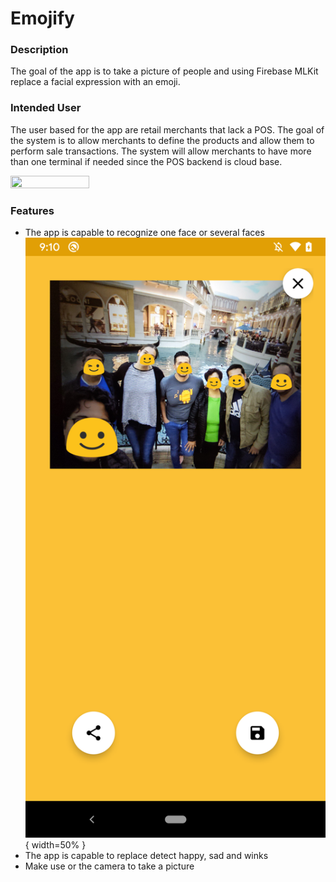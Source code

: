 # Emojify

### Description
The goal of the app is to take a picture of people and using Firebase MLKit replace a facial 
expression with an emoji.

### Intended User
The user based for the app are retail merchants that lack a POS. The goal of the system is to allow 
merchants to define the products and allow them to perform sale transactions. The system will allow 
merchants to have more than one terminal if needed since the POS backend is cloud base.

<img src="/images/demo_single_face.gif" style="width:50%; height:50%" />

### Features
- The app is capable to recognize one face or several faces
![demo_multipe_faces](/images/multiple_faces.png){ width=50% }
- The app is capable to replace detect happy, sad and winks
- Make use or the camera to take a picture
